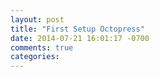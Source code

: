 ```yaml
---
layout: post
title: "First Setup Octopress"
date: 2014-07-21 16:01:17 -0700
comments: true
categories: 
---
```

